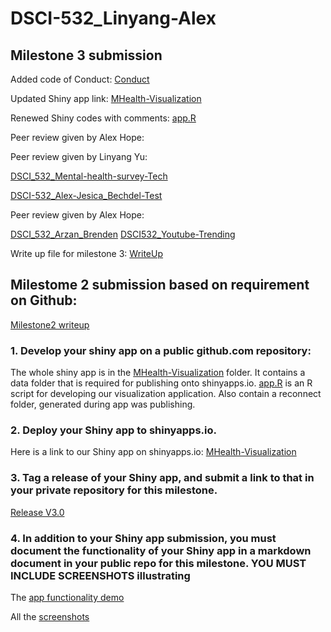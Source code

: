 # DSCI-532_Linyang-Alex

## Milestone 3 submission

Added code of Conduct: [Conduct](CONDUCT.md)

Updated Shiny app link: [MHealth-Visualization](https://linyang-yu.shinyapps.io/MHealth-Visualization/)

Renewed Shiny codes with comments: [app.R](MHealth-Visualization/app.R)

Peer review given by Alex Hope:


Peer review given by Linyang Yu:

[DSCI_532_Mental-health-survey-Tech](https://github.com/UBC-MDS/DSCI_532_Mental-health-survey-Tech/issues/15)

[DSCI-532_Alex-Jesica_Bechdel-Test](https://github.com/UBC-MDS/DSCI-532_Alex-Jesica_Bechdel-Test/issues/15)

Peer review given by Alex Hope:

[DSCI_532_Arzan_Brenden](https://github.com/UBC-MDS/DSCI_532_Arzan_Brenden/issues/12)
[DSCI532_Youtube-Trending](https://github.com/UBC-MDS/DSCI532_Youtube-Trending/issues/22)

Write up file for milestone 3: [WriteUp](docs/Milestone3-Writeup.md)



## Milestome 2 submission based on requirement on Github:

[Milestone2 writeup](docs/Milestone2-Writeup.md)

### 1. Develop your shiny app on a public github.com repository:

The whole shiny app is in the [MHealth-Visualization](MHealth-Visualization/) folder. It contains a data folder that is required for publishing onto shinyapps.io. [app.R](MHealth-Visualization/app.R) is an R script for developing our visualization application. Also contain a reconnect folder, generated during app was publishing.


### 2. Deploy your Shiny app to shinyapps.io.

Here is a link to our Shiny app on shinyapps.io: [MHealth-Visualization](https://linyang-yu.shinyapps.io/MHealth-Visualization/)


### 3. Tag a release of your Shiny app, and submit a link to that in your private repository for this milestone.

[Release V3.0]()


### 4. In addition to your Shiny app submission, you must document the functionality of your Shiny app in a markdown document in your public repo for this milestone. YOU MUST INCLUDE SCREENSHOTS illustrating

The [app functionality demo](MHealth-Visualization/Application_Usage_Demo.md)

All the [screenshots](MHealth-Visualization/demo_fig/)

